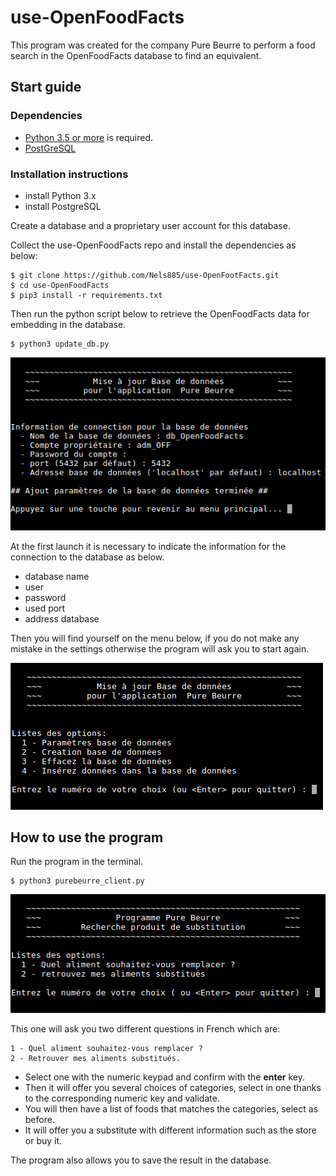 # use-OpenFoodFacts

This program was created for the company Pure Beurre to perform a food search in the OpenFoodFacts database to find an equivalent.

## Start guide

### Dependencies

- [Python 3.5 or more](https://www.python.org) is required.
- [PostGreSQL](https://www.postgresql.org/download/)

### Installation instructions

- install Python 3.x
- install PostgreSQL

Create a database and a proprietary user account for this database.

Collect the use-OpenFoodFacts repo and install the dependencies as below:

    $ git clone https://github.com/Nels885/use-OpenFootFacts.git
    $ cd use-OpenFoodFacts
    $ pip3 install -r requirements.txt


Then run the python script below to retrieve the OpenFoodFacts data for embedding in the database.

    $ python3 update_db.py

![alt text](Pictures/update_db_config.png)

At the first launch it is necessary to indicate the information for the connection to the database as below.

- database name
- user
- password
- used port
- address database

Then you will find yourself on the menu below, if you do not make any mistake in the settings otherwise the program will ask you to start again.

![alt text](Pictures/update_db_menu.png)





## How to use the program

Run the program in the terminal.

    $ python3 purebeurre_client.py

![alt text](Pictures/purebeurre_client_menu.png)

This one will ask you two different questions in French which are:

    1 - Quel aliment souhaitez-vous remplacer ? 
    2 - Retrouver mes aliments substitués.

- Select one with the numeric keypad and confirm with the **enter** key.
- Then it will offer you several choices of categories, select in one thanks to the corresponding numeric key and validate.
- You will then have a list of foods that matches the categories, select as before.
- It will offer you a substitute with different information such as the store or buy it.

The program also allows you to save the result in the database.

